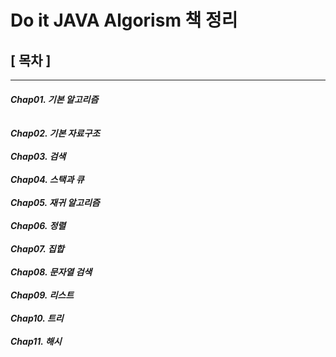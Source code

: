 <h1>Do it JAVA Algorism 책 정리</h1>


<h2>[ 목차 ]</h2>
<hr>
<h5>
Chap01. 기본 알고리즘<br><br><br>
Chap02. 기본 자료구조<br><br>
Chap03. 검색<br><br>
Chap04. 스택과 큐<br><br>
Chap05. 재귀 알고리즘<br><br>
Chap06. 정렬<br><br>
Chap07. 집합<br><br>
Chap08. 문자열 검색<br><br>
Chap09. 리스트<br><br>
Chap10. 트리<br><br>
Chap11. 해시<br><br>
</h5>
